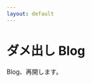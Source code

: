 ```yaml
---
layout: default
---
```

ダメ出し Blog
======================================================================

Blog、再開します。

